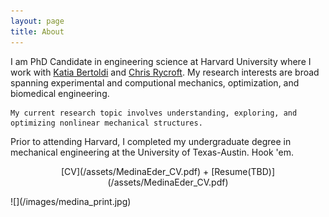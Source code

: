 ```yaml
---
layout: page
title: About
---
```


<p class="message">
    I am PhD Candidate in engineering science at Harvard University where I work with
    <a href="https://bertoldi.seas.harvard.edu"> Katia Bertoldi</a> and 
    <a href="https://people.seas.harvard.edu/~chr/"> Chris Rycroft</a>. My research interests 
    are broad spanning experimental and computional mechanics, optimization, and biomedical engineering. 

    My current research topic involves understanding, exploring, and optimizing nonlinear mechanical structures. 
</p>
<p class="message">
    Prior to attending Harvard, I completed my undergraduate degree in mechanical engineering at the University of Texas-Austin.
    Hook 'em.
</p>

<p align=center> 
[CV](/assets/MedinaEder_CV.pdf) + [Resume(TBD)](/assets/MedinaEder_CV.pdf)
</p> 
![](/images/medina_print.jpg)
